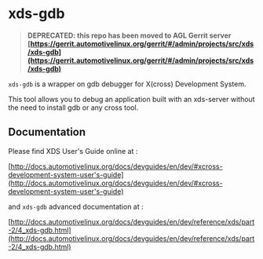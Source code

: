 # xds-gdb

>
> **DEPRECATED: this repo has been moved to AGL Gerrit server**
> **[https://gerrit.automotivelinux.org/gerrit/#/admin/projects/src/xds/xds-gdb](https://gerrit.automotivelinux.org/gerrit/#/admin/projects/src/xds/xds-gdb)**
>


`xds-gdb` is a wrapper on gdb debugger for X(cross) Development System.

This tool allows you to debug an application built with an xds-server without
the need to install gdb or any cross tool.

## Documentation

Please find XDS User's Guide online at :

[http://docs.automotivelinux.org/docs/devguides/en/dev/#xcross-development-system-user's-guide](http://docs.automotivelinux.org/docs/devguides/en/dev/#xcross-development-system-user's-guide)

and `xds-gdb` advanced documentation at :

[http://docs.automotivelinux.org/docs/devguides/en/dev/reference/xds/part-2/4_xds-gdb.html](http://docs.automotivelinux.org/docs/devguides/en/dev/reference/xds/part-2/4_xds-gdb.html)

